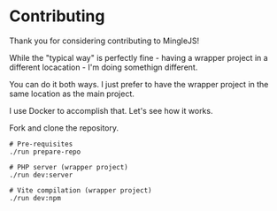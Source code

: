 # Contributing

Thank you for considering contributing to MingleJS!

While the "typical way" is perfectly fine - having a wrapper project in a different locacation - I'm doing somethign different.

You can do it both ways. I just prefer to have the wrapper project in the same location as the main project.

I use Docker to accomplish that. Let's see how it works.

Fork and clone the repository.

```
# Pre-requisites
./run prepare-repo

# PHP server (wrapper project)
./run dev:server

# Vite compilation (wrapper project)
./run dev:npm

```
